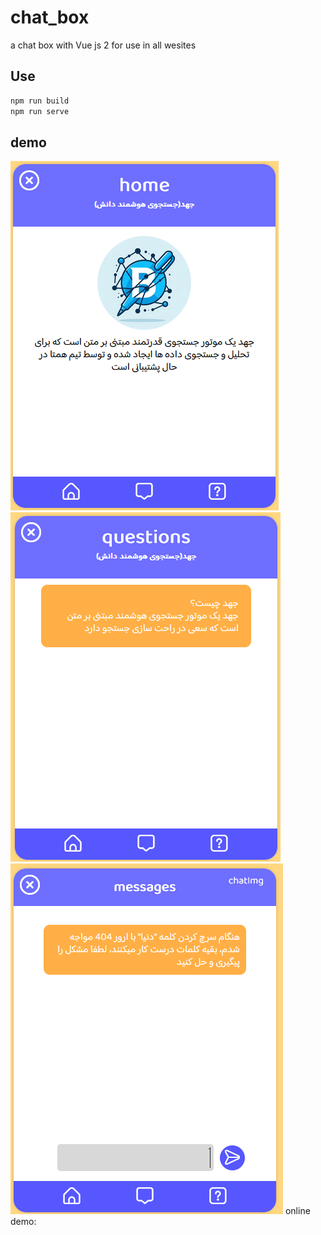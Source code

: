 # chat_box
a chat box with Vue js 2 for use in all wesites

## Use
```powershell
npm run build
npm run serve
```

## demo
![picture 1](./readme_pictures/1.png)
![picture 2](./readme_pictures/2.png)
![picture 3](./readme_pictures/3.png)
online demo: 